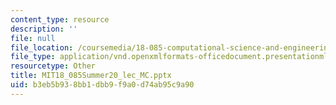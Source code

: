 ```yaml
---
content_type: resource
description: ''
file: null
file_location: /coursemedia/18-085-computational-science-and-engineering-i-summer-2020/b3eb5b938bb1dbb9f9a0d74ab95c9a90_MIT18_085Summer20_lec_MC.pptx
file_type: application/vnd.openxmlformats-officedocument.presentationml.presentation
resourcetype: Other
title: MIT18_085Summer20_lec_MC.pptx
uid: b3eb5b93-8bb1-dbb9-f9a0-d74ab95c9a90
---
```

